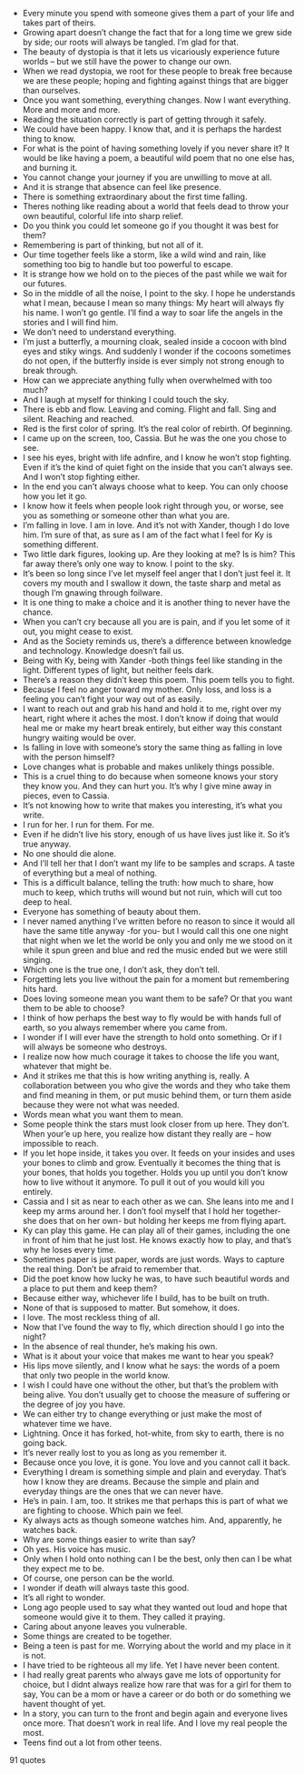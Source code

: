  - Every minute you spend with someone gives them a part of your life and takes part of theirs.
 - Growing apart doesn’t change the fact that for a long time we grew side by side; our roots will always be tangled. I’m glad for that.
 - The beauty of dystopia is that it lets us vicariously experience future worlds – but we still have the power to change our own.
 - When we read dystopia, we root for these people to break free because we are these people; hoping and fighting against things that are bigger than ourselves.
 - Once you want something, everything changes. Now I want everything. More and more and more.
 - Reading the situation correctly is part of getting through it safely.
 - We could have been happy. I know that, and it is perhaps the hardest thing to know.
 - For what is the point of having something lovely if you never share it? It would be like having a poem, a beautiful wild poem that no one else has, and burning it.
 - You cannot change your journey if you are unwilling to move at all.
 - And it is strange that absence can feel like presence.
 - There is something extraordinary about the first time falling.
 - Theres nothing like reading about a world that feels dead to throw your own beautiful, colorful life into sharp relief.
 - Do you think you could let someone go if you thought it was best for them?
 - Remembering is part of thinking, but not all of it.
 - Our time together feels like a storm, like a wild wind and rain, like something too big to handle but too powerful to escape.
 - It is strange how we hold on to the pieces of the past while we wait for our futures.
 - So in the middle of all the noise, I point to the sky. I hope he understands what I mean, because I mean so many things: My heart will always fly his name. I won’t go gentle. I’ll find a way to soar life the angels in the stories and I will find him.
 - We don’t need to understand everything.
 - I’m just a butterfly, a mourning cloak, sealed inside a cocoon with blnd eyes and stiky wings. And suddenly I wonder if the cocoons sometimes do not open, if the butterfly inside is ever simply not strong enough to break through.
 - How can we appreciate anything fully when overwhelmed with too much?
 - And I laugh at myself for thinking I could touch the sky.
 - There is ebb and flow. Leaving and coming. Flight and fall. Sing and silent. Reaching and reached.
 - Red is the first color of spring. It’s the real color of rebirth. Of beginning.
 - I came up on the screen, too, Cassia. But he was the one you chose to see.
 - I see his eyes, bright with life adnfire, and I know he won’t stop fighting. Even if it’s the kind of quiet fight on the inside that you can’t always see. And I won’t stop fighting either.
 - In the end you can’t always choose what to keep. You can only choose how you let it go.
 - I know how it feels when people look right through you, or worse, see you as something or someone other than what you are.
 - I’m falling in love. I am in love. And it’s not with Xander, though I do love him. I’m sure of that, as sure as I am of the fact what I feel for Ky is something different.
 - Two little dark figures, looking up. Are they looking at me? Is is him? This far away there’s only one way to know. I point to the sky.
 - It’s been so long since I’ve let myself feel anger that I don’t just feel it. It covers my mouth and I swallow it down, the taste sharp and metal as though I’m gnawing through foilware.
 - It is one thing to make a choice and it is another thing to never have the chance.
 - When you can’t cry because all you are is pain, and if you let some of it out, you might cease to exist.
 - And as the Society reminds us, there’s a difference between knowledge and technology. Knowledge doesn’t fail us.
 - Being with Ky, being with Xander -both things feel like standing in the light. Different types of light, but neither feels dark.
 - There’s a reason they didn’t keep this poem. This poem tells you to fight.
 - Because I feel no anger toward my mother. Only loss, and loss is a feeling you can’t fight your way out of as easily.
 - I want to reach out and grab his hand and hold it to me, right over my heart, right where it aches the most. I don’t know if doing that would heal me or make my heart break entirely, but either way this constant hungry waiting would be over.
 - Is falling in love with someone’s story the same thing as falling in love with the person himself?
 - Love changes what is probable and makes unlikely things possible.
 - This is a cruel thing to do because when someone knows your story they know you. And they can hurt you. It’s why I give mine away in pieces, even to Cassia.
 - It’s not knowing how to write that makes you interesting, it’s what you write.
 - I run for her. I run for them. For me.
 - Even if he didn’t live his story, enough of us have lives just like it. So it’s true anyway.
 - No one should die alone.
 - And I’ll tell her that I don’t want my life to be samples and scraps. A taste of everything but a meal of nothing.
 - This is a difficult balance, telling the truth: how much to share, how much to keep, which truths will wound but not ruin, which will cut too deep to heal.
 - Everyone has something of beauty about them.
 - I never named anything I’ve written before no reason to since it would all have the same title anyway -for you- but I would call this one one night that night when we let the world be only you and only me we stood on it while it spun green and blue and red the music ended but we were still singing.
 - Which one is the true one, I don’t ask, they don’t tell.
 - Forgetting lets you live without the pain for a moment but remembering hits hard.
 - Does loving someone mean you want them to be safe? Or that you want them to be able to choose?
 - I think of how perhaps the best way to fly would be with hands full of earth, so you always remember where you came from.
 - I wonder if I will ever have the strength to hold onto something. Or if I will always be someone who destroys.
 - I realize now how much courage it takes to choose the life you want, whatever that might be.
 - And it strikes me that this is how writing anything is, really. A collaboration between you who give the words and they who take them and find meaning in them, or put music behind them, or turn them aside because they were not what was needed.
 - Words mean what you want them to mean.
 - Some people think the stars must look closer from up here. They don’t. When your’e up here, you realize how distant they really are – how impossible to reach.
 - If you let hope inside, it takes you over. It feeds on your insides and uses your bones to climb and grow. Eventually it becomes the thing that is your bones, that holds you together. Holds you up until you don’t know how to live without it anymore. To pull it out of you would kill you entirely.
 - Cassia and I sit as near to each other as we can. She leans into me and I keep my arms around her. I don’t fool myself that I hold her together- she does that on her own- but holding her keeps me from flying apart.
 - Ky can play this game. He can play all of their games, including the one in front of him that he just lost. He knows exactly how to play, and that’s why he loses every time.
 - Sometimes paper is just paper, words are just words. Ways to capture the real thing. Don’t be afraid to remember that.
 - Did the poet know how lucky he was, to have such beautiful words and a place to put them and keep them?
 - Because either way, whichever life I build, has to be built on truth.
 - None of that is supposed to matter. But somehow, it does.
 - I love. The most reckless thing of all.
 - Now that I’ve found the way to fly, which direction should I go into the night?
 - In the absence of real thunder, he’s making his own.
 - What is it about your voice that makes me want to hear you speak?
 - His lips move silently, and I know what he says: the words of a poem that only two people in the world know.
 - I wish I could have one without the other, but that’s the problem with being alive. You don’t usually get to choose the measure of suffering or the degree of joy you have.
 - We can either try to change everything or just make the most of whatever time we have.
 - Lightning. Once it has forked, hot-white, from sky to earth, there is no going back.
 - It’s never really lost to you as long as you remember it.
 - Because once you love, it is gone. You love and you cannot call it back.
 - Everything I dream is something simple and plain and everyday. That’s how I know they are dreams. Because the simple and plain and everyday things are the ones that we can never have.
 - He’s in pain. I am, too. It strikes me that perhaps this is part of what we are fighting to choose. Which pain we feel.
 - Ky always acts as though someone watches him. And, apparently, he watches back.
 - Why are some things easier to write than say?
 - Oh yes. His voice has music.
 - Only when I hold onto nothing can I be the best, only then can I be what they expect me to be.
 - Of course, one person can be the world.
 - I wonder if death will always taste this good.
 - It’s all right to wonder.
 - Long ago people used to say what they wanted out loud and hope that someone would give it to them. They called it praying.
 - Caring about anyone leaves you vulnerable.
 - Some things are created to be together.
 - Being a teen is past for me. Worrying about the world and my place in it is not.
 - I have tried to be righteous all my life. Yet I have never been content.
 - I had really great parents who always gave me lots of opportunity for choice, but I didnt always realize how rare that was for a girl for them to say, You can be a mom or have a career or do both or do something we havent thought of yet.
 - In a story, you can turn to the front and begin again and everyone lives once more. That doesn’t work in real life. And I love my real people the most.
 - Teens find out a lot from other teens.

91 quotes